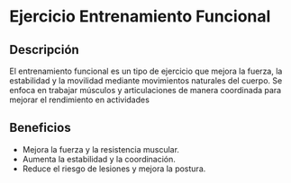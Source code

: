 # Ejercicio Entrenamiento Funcional

## Descripción
El entrenamiento funcional es un tipo de ejercicio que mejora la fuerza, la estabilidad y la movilidad mediante movimientos naturales del cuerpo. Se enfoca en trabajar músculos y articulaciones de manera coordinada para mejorar el rendimiento en actividades

## Beneficios
- Mejora la fuerza y la resistencia muscular.
- Aumenta la estabilidad y la coordinación.
- Reduce el riesgo de lesiones y mejora la postura.